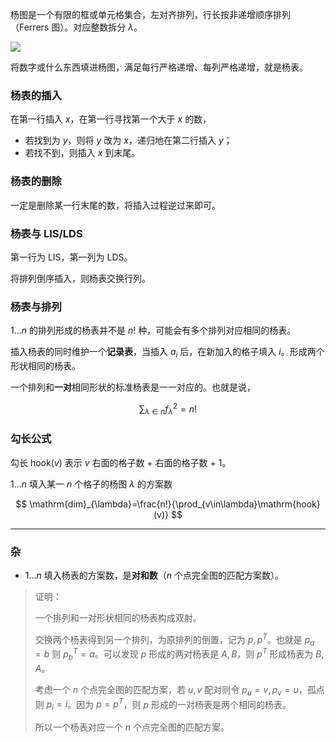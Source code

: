 杨图是一个有限的框或单元格集合，左对齐排列，行长按非递增顺序排列（Ferrers 图）。对应整数拆分 $\lambda$。

![](https://oi-wiki.org/math/images/young-diagram-1.png)

将数字或什么东西填进杨图，满足每行严格递增、每列严格递增，就是杨表。

### 杨表的插入

在第一行插入 $x$，在第一行寻找第一个大于 $x$ 的数，

- 若找到为 $y$，则将 $y$ 改为 $x$，递归地在第二行插入 $y$；
- 若找不到，则插入 $x$ 到末尾。

### 杨表的删除

一定是删除某一行末尾的数，将插入过程逆过来即可。

### 杨表与 LIS/LDS

第一行为 LIS，第一列为 LDS。

将排列倒序插入，则杨表交换行列。

### 杨表与排列

$1\dots n$ 的排列形成的杨表并不是 $n!$ 种，可能会有多个排列对应相同的杨表。

插入杨表的同时维护一个**记录表**，当插入 $a_i$ 后，在新加入的格子填入 $i$。形成两个形状相同的杨表。

一个排列和**一对**相同形状的标准杨表是一一对应的。也就是说，

$$
\sum_{\lambda\in n}f_{\lambda}^2=n!
$$

### 勾长公式

勾长 $\mathrm{hook}(v)$ 表示 $v$ 右面的格子数 + 右面的格子数 + $1$。

$1\dots n$ 填入某一 $n$ 个格子的杨图 $\lambda$ 的方案数

$$
\mathrm{dim}_{\lambda}=\frac{n!}{\prod_{v\in\lambda}\mathrm{hook}(v)}
$$

---

### 杂

- $1\dots n$ 填入杨表的方案数，是**对和数**（$n$ 个点完全图的匹配方案数）。

> 证明：
>
> 一个排列和一对形状相同的杨表构成双射。
>
> 交换两个杨表得到另一个排列，为原排列的倒置，记为 $p,p^T$。也就是 $p_a=b$ 则 $p^T_b=a$。可以发现 $p$ 形成的两对杨表是 $A,B$，则 $p^T$ 形成杨表为 $B,A$。
>
> 考虑一个 $n$ 个点完全图的匹配方案，若 $u,v$ 配对则令 $p_u=v,p_v=u$，孤点则 $p_i=i$。因为 $p=p^T$，则 $p$ 形成的一对杨表是两个相同的杨表。
>
> 所以一个杨表对应一个 $n$ 个点完全图的匹配方案。


